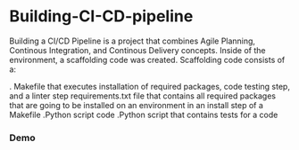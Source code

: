 # Building-CI-CD-pipeline


Building a CI/CD Pipeline is a project that combines Agile Planning, Continous Integration, and Continous Delivery concepts. 
 Inside of the environment, a scaffolding code was created. Scaffolding code consists of a:

. Makefile that executes installation of required packages, code testing step, and a linter step
requirements.txt file that contains all required packages that are going to be installed on an environment in an install step of a Makefile
.Python script code
.Python script that contains tests for a code

<h3> Demo </h3>
